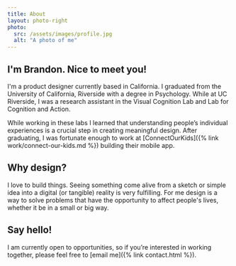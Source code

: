 ```yaml
---
title: About
layout: photo-right
photo:
  src: /assets/images/profile.jpg
  alt: "A photo of me"
---
```


## I'm Brandon. Nice to meet you!

I'm a product designer currently based in California. I graduated from the University of California, Riverside with a degree in Psychology. While at UC Riverside, I was a research assistant in the Visual Cognition Lab and Lab for Cognition and Action.

While working in these labs I learned that understanding people’s individual experiences is a crucial step in creating meaningful design. After graduating, I was fortunate enough to work at [ConnectOurKids]({% link work/connect-our-kids.md %}) building their mobile app.

## Why design?

I love to build things. Seeing something come alive from a sketch or simple idea into a digital (or tangible) reality is very fulfilling. For me design is a way to solve problems that have the opportunity to affect people's lives, whether it be in a small or big way.

## Say hello!

I am currently open to opportunities, so if you’re interested in working together, please feel free to [email me]({% link contact.html %}).
